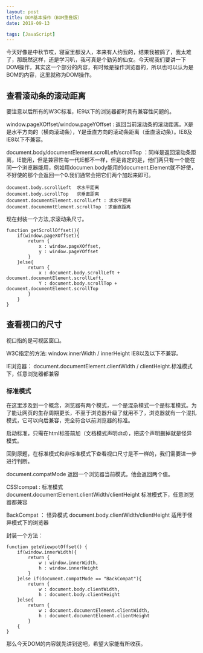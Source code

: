 ```yaml
---
layout: post
title: DOM基本操作（BOM重叠版）
date: 2019-09-13

tags: [JavaScript]
---
```

今天好像是中秋节哎，寝室里都没人，本来有人约我的，结果我被鸽了，我太难了，那既然这样，还是学习叭，我可真是个勤劳的仙女。今天呢我们要讲一下DOM操作，其实这一个部分的内容，有时候是操作浏览器的，所以也可以认为是BOM的内容，这里就称为DOM操作。 

## 查看滚动条的滚动距离

要注意以后所有的W3C标准，IE9以下的浏览器都时具有兼容性问题的。

window.pageXOffset/window.pageYOffset : 返回当前滚动条的滚动距离。X是是水平方向的（横向滚动条），Y是垂直方向的滚动条距离（垂直滚动条）。IE8及IE8以下不兼容。

document.body/documentElement.scrollLeft/scrollTop ：同样是返回滚动条距离，IE能用，但是兼容性每一代IE都不一样，但是肯定的是，他们两只有一个能在同一个浏览器能用，例如用documen.body能用的document.Element就不好使，不好使的那个会返回一个0.我们通常会把它们两个加起来即可。
	
	document.body.scrollLeft  求水平距离
	document.body.scrollTop   求垂直距离
	document.documentElement.scrollLeft : 求水平距离
	document.documemntElement.scrollTop ：求垂直距离 

现在封装一个方法,求滚动条尺寸。

	function getScrollOffset(){
		if(window.pageXOffset){
			return { 
				x : window.pageXOffset,
				y : window.pageYOffset
			}
		}else{
			return {
				x : document.body.scrollLeft + document.documentElement.scrollLeft,
				Y : document.body.scrollTop + document.documentElement.scrollTop
			}
		}
	}

## 查看视口的尺寸

视口指的是可视区窗口。

W3C指定的方法: window.innerWidth / innerHeight IE8以及以下不兼容。

IE浏览器： document.documentElement.clientWidth / clientHeight.标准模式下，任意浏览器都兼容

### 标准模式 

在这里涉及到一个概念，浏览器有两个模式，一个是混杂模式一个是标准模式。为了能让网页的生存周期更长，不至于浏览器升级了就用不了，浏览器就有一个混扎模式，它可以向后兼容，完全符合以前浏览器的标准。 

启动标准，只需在html标签前加<!DOCTYPE html>（文档模式声明dtd），把这个声明删掉就是怪异模式。

回到原题，在标准模式和非标准模式下查看视口尺寸是不一样的，我们需要进一步进行判断。

document.compatMode 返回一个浏览器当前模式。他会返回两个值。

CSS!compat : 标准模式	document.documentElement.clientWidth/clientHeight 标准模式下，任意浏览器都兼容

BackCompat ： 怪异模式	document.body.clientWidth/clientHeight  适用于怪异模式下的浏览器

封装一个方法：
	
	function geteViewpotOffset() {
		if(window.innerWidth){
			return { 
				w : window.innerWidth,
				h : window.innerHeight
			}
		}else if(document.compatMode == "BackCompat"){
			return {
				w : document.body.clientWidth,
				h : document.body.clientHeight
		}else{
			return {
				w : document.documentElement.clientWidth,
				h : document.documentElement.clientHeight
			}
		{
	}


那么今天DOM的内容就先讲到这吧，希望大家能有所收获。
